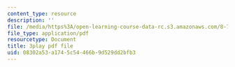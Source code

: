 ```yaml
---
content_type: resource
description: ''
file: /media/https%3A/open-learning-course-data-rc.s3.amazonaws.com/8-701-introduction-to-nuclear-and-particle-physics-fall-2020/08302a53a1745c54466b9d529dd2bfb3_2YpdnHLvsyw.pdf
file_type: application/pdf
resourcetype: Document
title: 3play pdf file
uid: 08302a53-a174-5c54-466b-9d529dd2bfb3
---
```

